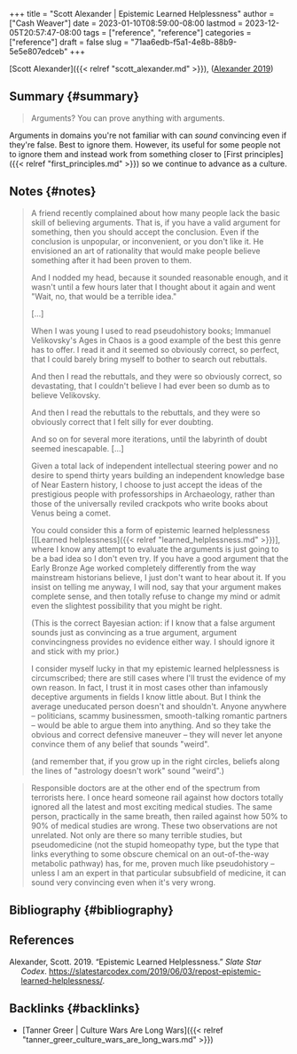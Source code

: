 +++
title = "Scott Alexander | Epistemic Learned Helplessness"
author = ["Cash Weaver"]
date = 2023-01-10T08:59:00-08:00
lastmod = 2023-12-05T20:57:47-08:00
tags = ["reference", "reference"]
categories = ["reference"]
draft = false
slug = "71aa6edb-f5a1-4e8b-88b9-5e5e807edceb"
+++

[Scott Alexander]({{< relref "scott_alexander.md" >}}), (<a href="#citeproc_bib_item_1">Alexander 2019</a>)


## Summary {#summary}

> Arguments? You can prove anything with arguments.

Arguments in domains you're not familiar with can _sound_ convincing even if they're false. Best to ignore them. However, its useful for some people not to ignore them and instead work from something closer to [First principles]({{< relref "first_principles.md" >}}) so we continue to advance as a culture.


## Notes {#notes}

> A friend recently complained about how many people lack the basic skill of believing arguments. That is, if you have a valid argument for something, then you should accept the conclusion. Even if the conclusion is unpopular, or inconvenient, or you don't like it. He envisioned an art of rationality that would make people believe something after it had been proven to them.
>
> And I nodded my head, because it sounded reasonable enough, and it wasn't until a few hours later that I thought about it again and went "Wait, no, that would be a terrible idea."
>
> [...]
>
> When I was young I used to read pseudohistory books; Immanuel Velikovsky's Ages in Chaos is a good example of the best this genre has to offer. I read it and it seemed so obviously correct, so perfect, that I could barely bring myself to bother to search out rebuttals.
>
> And then I read the rebuttals, and they were so obviously correct, so devastating, that I couldn't believe I had ever been so dumb as to believe Velikovsky.
>
> And then I read the rebuttals to the rebuttals, and they were so obviously correct that I felt silly for ever doubting.
>
> And so on for several more iterations, until the labyrinth of doubt seemed inescapable. [...]
>
> Given a total lack of independent intellectual steering power and no desire to spend thirty years building an independent knowledge base of Near Eastern history, I choose to just accept the ideas of the prestigious people with professorships in Archaeology, rather than those of the universally reviled crackpots who write books about Venus being a comet.
>
> You could consider this a form of epistemic learned helplessness [[Learned helplessness]({{< relref "learned_helplessness.md" >}})], where I know any attempt to evaluate the arguments is just going to be a bad idea so I don't even try. If you have a good argument that the Early Bronze Age worked completely differently from the way mainstream historians believe, I just don't want to hear about it. If you insist on telling me anyway, I will nod, say that your argument makes complete sense, and then totally refuse to change my mind or admit even the slightest possibility that you might be right.
>
> (This is the correct Bayesian action: if I know that a false argument sounds just as convincing as a true argument, argument convincingness provides no evidence either way. I should ignore it and stick with my prior.)
>
> I consider myself lucky in that my epistemic learned helplessness is circumscribed; there are still cases where I'll trust the evidence of my own reason. In fact, I trust it in most cases other than infamously deceptive arguments in fields I know little about. But I think the average uneducated person doesn't and shouldn't. Anyone anywhere – politicians, scammy businessmen, smooth-talking romantic partners – would be able to argue them into anything. And so they take the obvious and correct defensive maneuver – they will never let anyone convince them of any belief that sounds "weird".
>
> (and remember that, if you grow up in the right circles, beliefs along the lines of "astrology doesn't work" sound "weird".)

<!--quoteend-->

> Responsible doctors are at the other end of the spectrum from terrorists here. I once heard someone rail against how doctors totally ignored all the latest and most exciting medical studies. The same person, practically in the same breath, then railed against how 50% to 90% of medical studies are wrong. These two observations are not unrelated. Not only are there so many terrible studies, but pseudomedicine (not the stupid homeopathy type, but the type that links everything to some obscure chemical on an out-of-the-way metabolic pathway) has, for me, proven much like pseudohistory – unless I am an expert in that particular subsubfield of medicine, it can sound very convincing even when it's very wrong.


## Bibliography {#bibliography}

## References

<style>.csl-entry{text-indent: -1.5em; margin-left: 1.5em;}</style><div class="csl-bib-body">
  <div class="csl-entry"><a id="citeproc_bib_item_1"></a>Alexander, Scott. 2019. “Epistemic Learned Helplessness.” <i>Slate Star Codex</i>. <a href="https://slatestarcodex.com/2019/06/03/repost-epistemic-learned-helplessness/">https://slatestarcodex.com/2019/06/03/repost-epistemic-learned-helplessness/</a>.</div>
</div>


## Backlinks {#backlinks}

-   [Tanner Greer | Culture Wars Are Long Wars]({{< relref "tanner_greer_culture_wars_are_long_wars.md" >}})
